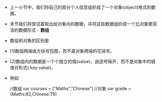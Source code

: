 - 上一小节中，我们将自己的部分个人信息组织成了一个对象(object)格式的数据。
- 本节我们将尝试着取出给对象内的数据，并将这些数据组织成一个比对象更简洁的数据形式 - **数组**
- 数组和对象的区别是
- [1]数组两端由方括号包围，而不是对象两端的花括号。
- [2]数组内的数据是一个个独立的值(value)，由逗号隔开，而不是对象中的键值对形式( key:value)。
- 例如

    //数组
    var courses = [\"Maths\",\"Chinese\"]
    //对象
    var grade = {Maths:82,Chinese:79}